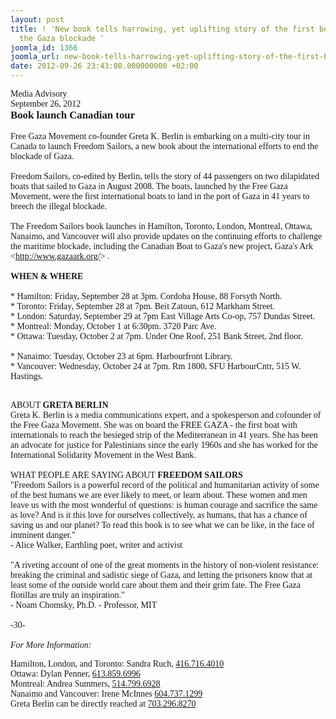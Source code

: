 ```yaml
---
layout: post
title: ! 'New book tells harrowing, yet uplifting story of the first boats to break
  the Gaza blockade '
joomla_id: 1366
joomla_url: new-book-tells-harrowing-yet-uplifting-story-of-the-first-boats-to-break-the-gaza-blockade-
date: 2012-09-26 23:43:08.000000000 +02:00
---
```

<div><span style="font-family: Times New Roman,Times,serif;">Media                   Advisory <br /> September 26, 2012 <br /> </span><span style="font-family: Times New Roman,Times,serif;"><big><big><strong><span style="font-family: Helvetica,Arial,sans-serif;"></span></strong></big></big><big><strong>Book launch Canadian tour</strong></big><br /> <br /> Free Gaza Movement co-founder Greta K. Berlin is                   embarking on a multi-city tour in Canada to launch                   Freedom Sailors, a new book about the international                   efforts to end the blockade of Gaza. <br /> <br /> Freedom Sailors, co-edited by Berlin, tells the story                   of 44 passengers on two dilapidated boats that sailed                   to Gaza in August 2008. The boats, launched by the                   Free Gaza Movement, were the first international boats                   to land in the port of Gaza in 41 years to breech the                   illegal blockade. <br /> <br /> The Freedom Sailors book launches in Hamilton,                   Toronto, London, Montreal, Ottawa, Nanaimo, and                   Vancouver will also provide updates on the continuing                   efforts to challenge the maritime blockade, including                   the Canadian Boat to Gaza's new project, Gaza's Ark                   <<a href="http://www.gazaark.org/" target="_blank">http://www.gazaark.org/</a>>                   . <br /> <br /> <strong>WHEN & WHERE </strong><br /> <br /> * Hamilton: Friday, September 28 at 3pm. Cordoba                   House, 88 Forsyth North. <br /> * Toronto: Friday, September 28 at 7pm. Beit Zatoun,                   612 Markham Street. <br /> * London: Saturday, September 29 at 7pm East Village                   Arts Co-op, 757 Dundas Street. <br /> * Montreal: Monday, October 1 at 6:30pm. 3720 Parc                   Ave. <br /> * Ottawa: Tuesday, October 2 at 7pm. Under One Roof,                   251 Bank Street, 2nd floor. <br /> <small><small><small><small> </small></small></small></small><br /> * Nanaimo: Tuesday, October 23 at 6pm. Harbourfront                   Library. <br /> * Vancouver: Wednesday, October 24 at 7pm. Rm 1800,                   SFU HarbourCntr, 515 W. Hastings. </span></div>
<div /><span style="font-family: Times New Roman,Times,serif;" />

<br /> ABOUT <strong>GRETA BERLIN</strong> <br /> Greta K. Berlin is a media communications expert, and                   a spokesperson and cofounder of the Free Gaza                   Movement. She was on board the FREE GAZA - the first                   boat with internationals to reach the besieged strip                   of the Mediterranean in 41 years. She has been an                   advocate for justice for Palestinians since the early                   1960s and she has worked for the International                   Solidarity Movement in the West Bank. <br /> <br /> WHAT PEOPLE ARE SAYING ABOUT<strong> FREEDOM SAILORS</strong> <br /> "Freedom Sailors is a powerful record of the political                   and humanitarian activity of some of the best humans                   we are ever likely to meet, or learn about. These                   women and men leave us with the most wonderful of                   questions: is human courage and sacrifice the same as                   love? And is it this love for ourselves collectively,                   as humans, that has a chance of saving us and our                   planet? To read this book is to see what we can be                   like, in the face of imminent danger." <br /> - Alice Walker, Earthling poet, writer and activist <br /> <br /> "A riveting account of one of the great moments in the                   history of non-violent resistance: breaking the                   criminal and sadistic siege of Gaza, and letting the                   prisoners know that at least some of the outside world                   care about them and their grim fate. The Free Gaza                   flotillas are truly an inspiration." <br /> - Noam Chomsky, Ph.D. - Professor, MIT <br /> <br /> -30- <br /> <br /> <em>For More Information: </em></span></div>
<div><span style="font-family: Times New Roman,Times,serif;">Hamilton,                   London, and Toronto: Sandra Ruch, <a href="tel:416.716.4010" value="+14167164010" target="_blank">416.716.4010</a> <br /> Ottawa: Dylan Penner, <a href="tel:613.859.6996" value="+16138596996" target="_blank">613.859.6996</a> </span></div>
<div><span style="font-family: Times New Roman,Times,serif;">Montreal:                   Andrea Summers, <a href="tel:514.799.6928" value="+15147996928" target="_blank">514.799.6928</a> </span></div>
<span style="font-family: Times New Roman,Times,serif;">Nanaimo and                 Vancouver: Irene McInnes <a href="tel:604.737.1299" value="+16047371299" target="_blank">604.737.1299</a><br /> Greta Berlin can be directly reached at <a href="tel:703.296.8270" value="+17032968270" target="_blank">703.296.8270</a> <br /> </span>

